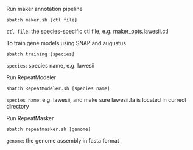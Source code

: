 
Run maker annotation pipeline
```
sbatch maker.sh [ctl file]
```
`ctl file`: the species-specific ctl file, e.g. maker_opts.lawesii.ctl

To train gene models using SNAP and augustus
```
sbatch training [species]
```
`species`: species name, e.g. lawesii


Run RepeatModeler
```
sbatch RepeatModeler.sh [species name]
```
`species name`: e.g. lawesii, and make sure lawesii.fa is located in currect directory


Run RepeatMasker
```
sbatch repeatmasker.sh [genome]
```
`genome`: the genome assembly in fasta format
